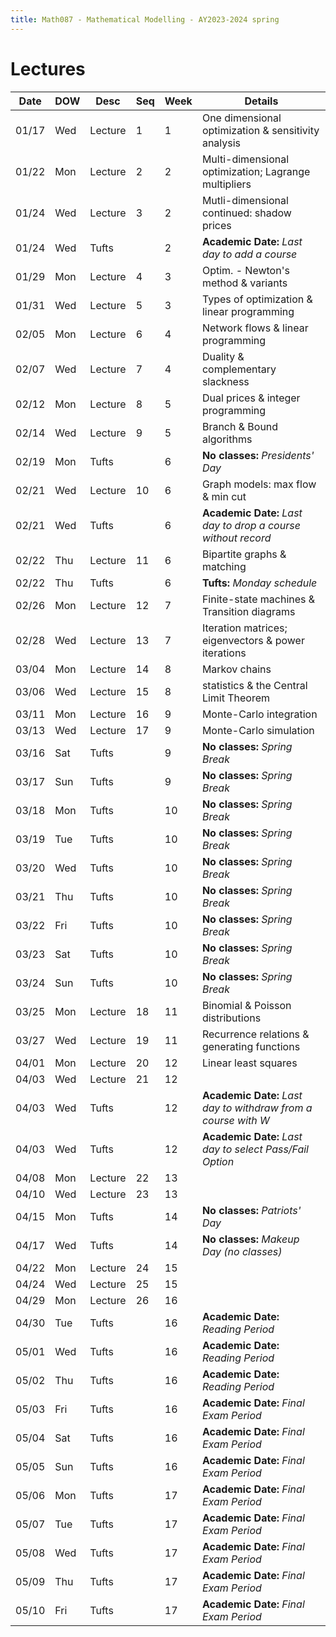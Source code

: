 ```yaml
---
title: Math087 - Mathematical Modelling - AY2023-2024 spring
---
```


# **Lectures**
  

  | Date  | DOW | Desc    | Seq | Week | Details                                                        |
  |-------|-----|---------|-----|------|----------------------------------------------------------------|
  | 01/17 | Wed | Lecture | 1   | 1    | One dimensional optimization & sensitivity analysis            |
  | 01/22 | Mon | Lecture | 2   | 2    | Multi-dimensional optimization; Lagrange multipliers           |
  | 01/24 | Wed | Lecture | 3   | 2    | Mutli-dimensional continued: shadow prices                     |
  | 01/24 | Wed | Tufts   |     | 2    | **Academic Date:** *Last day to add a course*                  |
  | 01/29 | Mon | Lecture | 4   | 3    | Optim. - Newton's method & variants                            |
  | 01/31 | Wed | Lecture | 5   | 3    | Types of optimization & linear programming                     |
  | 02/05 | Mon | Lecture | 6   | 4    | Network flows & linear programming                             |
  | 02/07 | Wed | Lecture | 7   | 4    | Duality & complementary slackness                              |
  | 02/12 | Mon | Lecture | 8   | 5    | Dual prices & integer programming                              |
  | 02/14 | Wed | Lecture | 9   | 5    | Branch & Bound algorithms                                      |
  | 02/19 | Mon | Tufts   |     | 6    | **No classes:** *Presidents' Day*                              |
  | 02/21 | Wed | Lecture | 10  | 6    | Graph models: max flow & min cut                               |
  | 02/21 | Wed | Tufts   |     | 6    | **Academic Date:** *Last day to drop a course without record*  |
  | 02/22 | Thu | Lecture | 11  | 6    | Bipartite graphs & matching                                    |
  | 02/22 | Thu | Tufts   |     | 6    | **Tufts:** *Monday schedule*                                   |
  | 02/26 | Mon | Lecture | 12  | 7    | Finite-state machines & Transition diagrams                    |
  | 02/28 | Wed | Lecture | 13  | 7    | Iteration matrices; eigenvectors & power iterations            |
  | 03/04 | Mon | Lecture | 14  | 8    | Markov chains                                                  |
  | 03/06 | Wed | Lecture | 15  | 8    | statistics & the Central Limit Theorem                         |
  | 03/11 | Mon | Lecture | 16  | 9    | Monte-Carlo integration                                        |
  | 03/13 | Wed | Lecture | 17  | 9    | Monte-Carlo simulation                                         |
  | 03/16 | Sat | Tufts   |     | 9    | **No classes:** *Spring Break*                                 |
  | 03/17 | Sun | Tufts   |     | 9    | **No classes:** *Spring Break*                                 |
  | 03/18 | Mon | Tufts   |     | 10   | **No classes:** *Spring Break*                                 |
  | 03/19 | Tue | Tufts   |     | 10   | **No classes:** *Spring Break*                                 |
  | 03/20 | Wed | Tufts   |     | 10   | **No classes:** *Spring Break*                                 |
  | 03/21 | Thu | Tufts   |     | 10   | **No classes:** *Spring Break*                                 |
  | 03/22 | Fri | Tufts   |     | 10   | **No classes:** *Spring Break*                                 |
  | 03/23 | Sat | Tufts   |     | 10   | **No classes:** *Spring Break*                                 |
  | 03/24 | Sun | Tufts   |     | 10   | **No classes:** *Spring Break*                                 |
  | 03/25 | Mon | Lecture | 18  | 11   | Binomial & Poisson distributions                               |
  | 03/27 | Wed | Lecture | 19  | 11   | Recurrence relations & generating functions                    |
  | 04/01 | Mon | Lecture | 20  | 12   | Linear least squares                                           |
  | 04/03 | Wed | Lecture | 21  | 12   |                                                                |
  | 04/03 | Wed | Tufts   |     | 12   | **Academic Date:** *Last day to withdraw from a course with W* |
  | 04/03 | Wed | Tufts   |     | 12   | **Academic Date:** *Last day to select Pass/Fail Option*       |
  | 04/08 | Mon | Lecture | 22  | 13   |                                                                |
  | 04/10 | Wed | Lecture | 23  | 13   |                                                                |
  | 04/15 | Mon | Tufts   |     | 14   | **No classes:** *Patriots' Day*                                |
  | 04/17 | Wed | Tufts   |     | 14   | **No classes:** *Makeup Day (no classes)*                      |
  | 04/22 | Mon | Lecture | 24  | 15   |                                                                |
  | 04/24 | Wed | Lecture | 25  | 15   |                                                                |
  | 04/29 | Mon | Lecture | 26  | 16   |                                                                |
  | 04/30 | Tue | Tufts   |     | 16   | **Academic Date:** *Reading Period*                            |
  | 05/01 | Wed | Tufts   |     | 16   | **Academic Date:** *Reading Period*                            |
  | 05/02 | Thu | Tufts   |     | 16   | **Academic Date:** *Reading Period*                            |
  | 05/03 | Fri | Tufts   |     | 16   | **Academic Date:** *Final Exam Period*                         |
  | 05/04 | Sat | Tufts   |     | 16   | **Academic Date:** *Final Exam Period*                         |
  | 05/05 | Sun | Tufts   |     | 16   | **Academic Date:** *Final Exam Period*                         |
  | 05/06 | Mon | Tufts   |     | 17   | **Academic Date:** *Final Exam Period*                         |
  | 05/07 | Tue | Tufts   |     | 17   | **Academic Date:** *Final Exam Period*                         |
  | 05/08 | Wed | Tufts   |     | 17   | **Academic Date:** *Final Exam Period*                         |
  | 05/09 | Thu | Tufts   |     | 17   | **Academic Date:** *Final Exam Period*                         |
  | 05/10 | Fri | Tufts   |     | 17   | **Academic Date:** *Final Exam Period*                         |
